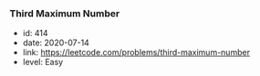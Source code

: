 ### Third Maximum Number

* id: 414
* date: 2020-07-14
* link: https://leetcode.com/problems/third-maximum-number
* level: Easy
